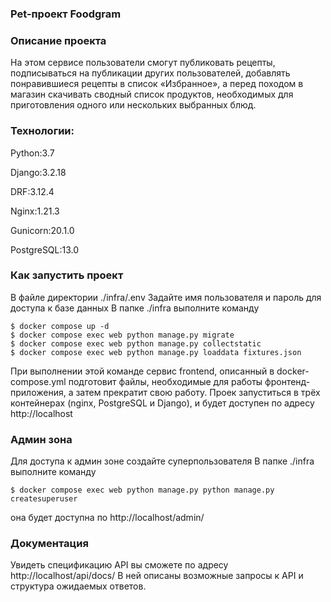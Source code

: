 ### Pet-проект Foodgram

### Описание проекта 
На этом сервисе пользователи смогут публиковать рецепты, подписываться на публикации других пользователей, добавлять понравившиеся рецепты в список «Избранное», а перед походом в магазин скачивать сводный список продуктов, необходимых для приготовления одного или нескольких выбранных блюд.

### Технологии:
Python:3.7

Django:3.2.18

DRF:3.12.4

Nginx:1.21.3

Gunicorn:20.1.0

PostgreSQL:13.0

### Как запустить проект

В файле директории ./infra/.env
Задайте имя пользователя и пароль для доступа к базе данных
В папке ./infra выполните команду

    $ docker compose up -d
    $ docker compose exec web python manage.py migrate
    $ docker compose exec web python manage.py collectstatic
    $ docker compose exec web python manage.py loaddata fixtures.json 

При выполнении этой команде сервис frontend, описанный в docker-compose.yml подготовит файлы, необходимые для работы фронтенд-приложения, а затем прекратит свою работу. Проек запуститься в трёх контейнерах (nginx, PostgreSQL и Django), и будет доступен по адресу http://localhost

### Админ зона
Для доступа к админ зоне создайте суперпользователя
В папке ./infra выполните команду

    $ docker compose exec web python manage.py python manage.py createsuperuser

она будет доступна по http://localhost/admin/

### Документация
Увидеть спецификацию API вы сможете по адресу http://localhost/api/docs/
В ней описаны возможные запросы к API
и структура ожидаемых ответов.